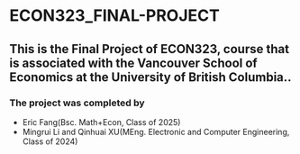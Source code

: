 # ECON323_FINAL-PROJECT

## This is the Final Project of ECON323, course that is associated with the Vancouver School of Economics at the University of British Columbia..

### The project was completed by 
- Eric Fang(Bsc. Math+Econ, Class of 2025)
- Mingrui Li and Qinhuai XU(MEng. Electronic and Computer Engineering, Class of 2024)
